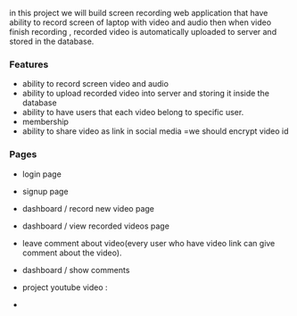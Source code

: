 in this project we will build screen recording web application that have ability to record screen of laptop with video and audio then when video finish recording , recorded video is automatically uploaded to server and stored in the database.

### Features 
- ability to record screen video and audio
- ability to upload recorded video into server and storing it inside the database
- ability to have users that each video belong to specific user.
- membership
- ability to share video as link in social media =we should encrypt video id


### Pages
 - login page
 - signup page
 - dashboard / record new video page
 -  dashboard / view recorded videos page
 - leave comment about video(every user who have video link can give comment about the  video).
 -  dashboard / show comments



- project youtube video : 
- 

